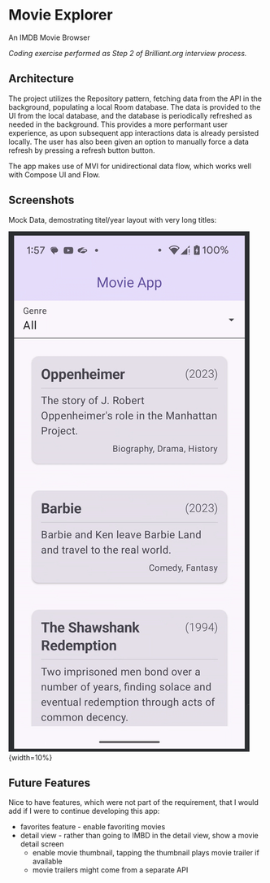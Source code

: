 # Movie Explorer
An IMDB Movie Browser

*Coding exercise performed as Step 2 of Brilliant.org interview process.*

## Architecture

The project utilizes the Repository pattern, fetching data from the API in the background, populating a local Room database. The data is provided to the UI from the local database, and the database is periodically refreshed as needed in the background. This provides a more performant user experience, as upon subsequent app interactions data is already persisted locally. The user has also been given an option to manually force a data refresh by pressing a refresh button button.

The app makes use of MVI for unidirectional data flow, which works well with Compose UI and Flow.



## Screenshots

Mock Data, demostrating titel/year layout with very long titles:

![long_titles](readme_assets/long_titles.png){width=10%}

## Future Features

Nice to have features, which were not part of the requirement, that I would add if I were to continue developing this app:

- favorites feature - enable favoriting movies
- detail view - rather than going to IMBD in the detail view, show a movie detail screen
  - enable movie thumbnail, tapping the thumbnail plays movie trailer if available
  - movie trailers might come from a separate API
